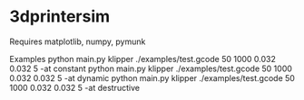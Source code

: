 # 3dprintersim

Requires
matplotlib, numpy, pymunk

Examples
python main.py klipper ./examples/test.gcode 50 1000 0.032 0.032 5 -at constant
python main.py klipper ./examples/test.gcode 50 1000 0.032 0.032 5 -at dynamic
python main.py klipper ./examples/test.gcode 50 1000 0.032 0.032 5 -at destructive

